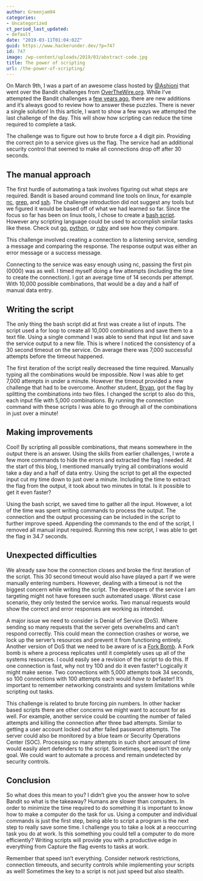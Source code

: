 ```yaml
---
author: Greenjam94
categories:
- Uncategorized
ct_period_last_updated:
- default
date: "2019-03-11T01:04:02Z"
guid: https://www.hackerunder.dev/?p=747
id: 747
image: /wp-content/uploads/2019/03/abstract-code.jpg
title: The power of scripting
url: /the-power-of-scripting/
---
```


On March 9th, I was a part of an awesome class hosted by [@Ashioni](https://twitter.com/Ashioni) that went over the Bandit challenges from [OverTheWire.org](http://overthewire.org). While I’ve attempted the Bandit challenges a [few years ago](https://www.hackerunder.dev/overthewire-bandit/), there are new additions and it’s always good to review how to answer these puzzles. There is never a single solution! In this article, I want to show a few ways we attempted the last challenge of the day. This will show how scripting can reduce the time required to complete a task.

The challenge was to figure out how to brute force a 4 digit pin. Providing the correct pin to a service gives us the flag. The service had an additional security control that seemed to make all connections drop off after 30 seconds.

## The manual approach

The first hurdle of automating a task involves figuring out what steps are required. Bandit is based around command line tools on linux, for example [nc](https://en.wikipedia.org/wiki/Netcat), [grep](https://en.wikipedia.org/wiki/Grep), and [ssh](https://en.wikipedia.org/wiki/Secure_Shell). The challenge introduction did not suggest any tools but we figured it would be based off of what we had learned so far. Since the focus so far has been on linux tools, I chose to create a [bash script](https://linuxconfig.org/bash-scripting-tutorial-for-beginners). However any scripting language could be used to accomplish similar tasks like these. Check out [go](https://golang.org/), [python](https://www.python.org/), or [ruby](https://www.ruby-lang.org/en/) and see how they compare.

This challenge involved creating a connection to a listening service, sending a message and comparing the response. The response output was either an error message or a success message.

Connecting to the service was easy enough using nc, passing the first pin (0000) was as well. I timed myself doing a few attempts (including the time to create the connection). I got an average time of 14 seconds per attempt. With 10,000 possible combinations, that would be a day and a half of manual data entry.

## Writing the script

The only thing the bash script did at first was create a list of inputs. The script used a for loop to create all 10,000 combinations and save them to a text file. Using a single command I was able to send that input list and save the service output to a new file. This is where I noticed the consistency of a 30 second timeout on the service. On average there was 7,000 successful attempts before the timeout happened.

The first iteration of the script really decreased the time required. Manually typing all the combinations would be impossible. Now I was able to get 7,000 attempts in under a minute. However the timeout provided a new challenge that had to be overcome. Another student, [Bryan](https://tibblesnbits.com/), got the flag by splitting the combinations into two files. I changed the script to also do this, each input file with 5,000 combinations. By running the connection command with these scripts I was able to go through all of the combinations in just over a minute!

## Making improvements

Cool! By scripting all possible combinations, that means somewhere in the output there is an answer. Using the skills from earlier challenges, I wrote a few more commands to hide the errors and extracted the flag I needed. At the start of this blog, I mentioned manually trying all combinations would take a day and a half of data entry. Using the script to get all the expected input cut my time down to just over a minute. Including the time to extract the flag from the output, it took about two minutes in total. Is it possible to get it even faster?

Using the bash script, we saved time to gather all the input. However, a lot of the time was spent writing commands to process the output. The connection and the output processing can be included in the script to further improve speed. Appending the commands to the end of the script, I removed all manual input required. Running this new script, I was able to get the flag in 34.7 seconds.

## Unexpected difficulties

We already saw how the connection closes and broke the first iteration of the script. This 30 second timeout would also have played a part if we were manually entering numbers. However, dealing with a timeout is not the biggest concern while writing the script. The developers of the service I am targeting might not have foreseen such automated usage. Worst case scenario, they only tested the service works. Two manual requests would show the correct and error responses are working as intended.

A major issue we need to consider is Denial of Service (DoS). Where sending so many requests that the server gets overwhelms and can’t respond correctly. This could mean the connection crashes or worse, we lock up the server’s resources and prevent it from functioning entirely. Another version of DoS that we need to be aware of is a [Fork Bomb](https://en.wikipedia.org/wiki/Fork_bomb). A Fork bomb is where a process replicates until it completely uses up all of the systems resources. I could easily see a revision of the script to do this. If one connection is fast, why not try 100 and do it even faster? Logically it might make sense. Two connections with 5,000 attempts took 34 seconds, so 100 connections with 100 attempts each would *have to be*faster! It’s important to remember networking constraints and system limitations while scripting out tasks.

This challenge is related to brute forcing pin numbers. In other hacker based scripts there are other concerns we might want to account for as well. For example, another service could be counting the number of failed attempts and killing the connection after three bad attempts. Similar to getting a user account locked out after failed password attempts. The server could also be monitored by a blue team or Security Operations Center (SOC). Processing so many attempts in such short amount of time would easily alert defenders to the script. Sometimes, speed isn’t the only goal. We could want to automate a process and remain undetected by security controls.

## Conclusion

So what does this mean to you? I didn’t give you the answer how to solve Bandit so what is the takeaway? Humans are slower than computers. In order to minimize the time required to do something it is important to know how to make a computer do the task for us. Using a computer and individual commands is just the first step, being able to script a program is the next step to really save some time. I challenge you to take a look at a reoccurring task you do at work. Is this something you could tell a computer to do more efficiently? Writing scripts will provide you with a productive edge in everything from Capture the flag events to tasks at work.

Remember that speed isn’t everything. Consider network restrictions, connection timeouts, and security controls while implementing your scripts as well! Sometimes the key to a script is not just speed but also stealth.